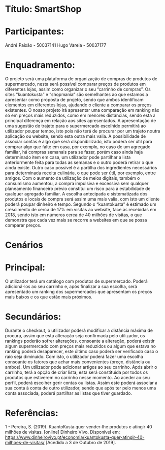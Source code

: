 # Título: SmartShop

# Participantes:
André Paixão - 50037141
Hugo Varela - 50037177


# Enquadramento:
O projeto será uma plataforma de organização de compras de produtos de supermercado, nesta será possível comparar preços de produtos em diferentes lojas, assim como organizar o seu “carrinho de compras”.
Os sites “kuantokusta” e “shopmania” são semelhantes ao que estamos a apresentar como proposta de projeto, sendo que ambos identificam elementos em diferentes lojas, ajudando o cliente a comparar os preços existentes. O nosso projeto irá apresentar uma comparação em ranking não só em preços mais reduzidos, como em menores distâncias, sendo esta a principal diferença em relação aos sites apresentados. A apresentação de uma sugestão de trajeto para o supermercado escolhido permitirá ao utilizador poupar tempo, isto pois não terá de procurar por um trajeto noutra aplicação ou website, sendo esta outra mais valia.
A possibilidade de associar contas é algo que será disponibilizado, isto poderá ser útil para comprar algo que falte em casa, por exemplo, no caso de um agregado familiar, há compras semanais para se fazer, porém caso ainda haja determinado item em casa, um utilizador pode partilhar a lista anteriormente feita para todas as semanas e o outro poderá retirar o que ainda existe. Outro caso possível é a partilha dos ingredientes necessários para determinada receita culinária, o que pode ser útil, por exemplo, entre amigos.
Com o aumento da utilização de meios digitais, também o consumismo aumentou, a compra impulsiva e excessiva sem qualquer planeamento financeiro prévio constitui um risco para a estabilidade de qualquer agregado familiar. A escolha antecipada e sistematizada dos produtos e locais de compra será assim uma mais valia, com isto um cliente poderá poupar dinheiro e tempo.
Segundo o “kuantokusta” é estimado um crescimento de cerca de 17% em visitas ao website, face às recebidas em 2018, sendo isto em números cerca de 40 milhões de visitas, o que demonstra que cada vez mais se recorre a websites em que se possa comparar preços.





# Cenários 
# Principal:
O utilizador terá um catálogo com produtos de supermercado. Poderá adicioná-los ao seu carrinho e, após finalizar a sua escolha, será apresentado um ranking dos supermercados que apresentam os preços mais baixos e os que estão mais próximos.
# Secundários:
Durante o checkout, o utilizador poderá modificar a distância máxima de procura, assim que esta alteração seja confirmada pelo utilizador, os rankings poderão sofrer alterações, consoante a alteração, poderá existir algum supermercado com preços mais reduzidos ou algum que estava no ranking poderá desaparecer, este último caso poderá ser verificado caso o raio seja diminuído. Com isto, o utilizador poderá fazer uma escolha consoante os fatores que achar mais convenientes (preço, distância ou ambos).
Um utilizador pode adicionar artigos ao seu carrinho. Após abrir o carrinho, terá a opção de criar lista, esta será constituída por todos os produtos que estiverem no carrinho nesse momento.
Ao aceder ao seu perfil, poderá escolher gerir contas ou listas. Assim este poderá associar a sua conta à conta de outro utilizador, sendo que após ter pelo menos uma conta associada, poderá partilhar as listas que tiver guardado.






# Referências:
1 - Pereira, S. (2019). KuantoKusta quer vender-lhe produtos e atingir 40 milhões de visitas. [online] Dinheiro Vivo. Disponível em: https://www.dinheirovivo.pt/economia/kuantokusta-quer-atingir-40-milhoes-de-visitas/ [Acedido a 3 de Outubro de 2019].

